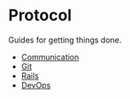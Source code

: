 Protocol
========

Guides for getting things done.

* [Communication](/protocol/communication)
* [Git](/protocol/git)
* [Rails](/protocol/rails)
* [DevOps](/protocol/devops)
